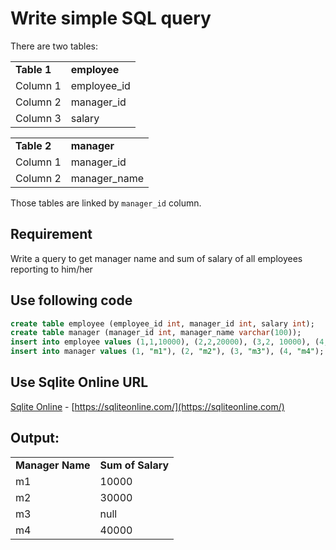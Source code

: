 # Write simple SQL query

There are two tables:

<table>
 <tr> <td> <b> Table 1 </b> </td>
  <td><b>employee</b></td> </tr>
 <tr> <td> Column 1 </td> <td>employee_id</td> </tr>
 <tr> <td> Column 2 </td> <td>manager_id</td> </tr>
 <tr> <td> Column 3 </td> <td>salary</td> </tr>
</table>

<table>
 <tr> <td> <b> Table 2 </b> </td>
  <td><b>manager</b></td> </tr>
 <tr> <td> Column 1 </td> <td>manager_id</td> </tr>
 <tr> <td> Column 2 </td> <td>manager_name</td> </tr>
</table>

Those tables are linked by `manager_id` column.

## Requirement

Write a query to get manager name and sum of salary of all employees reporting to him/her

## Use following code

```sql
create table employee (employee_id int, manager_id int, salary int);
create table manager (manager_id int, manager_name varchar(100));
insert into employee values (1,1,10000), (2,2,20000), (3,2, 10000), (4,4,15000), (5,4, 25000);
insert into manager values (1, "m1"), (2, "m2"), (3, "m3"), (4, "m4");
```

## Use Sqlite Online URL

<a href="https://sqliteonline.com/" target="_blank">Sqlite Online</a> - [https://sqliteonline.com/](https://sqliteonline.com/)

## Output:

<table>
 <tr> <td> <b> Manager Name </b> </td>
  <td><b>Sum of Salary</b></td> </tr>
 <tr> <td> m1 </td> <td>10000</td> </tr>
 <tr> <td> m2 </td> <td>30000</td> </tr>
 <tr> <td> m3 </td> <td>null</td> </tr>
 <tr> <td> m4 </td> <td>40000</td> </tr>
</table>
